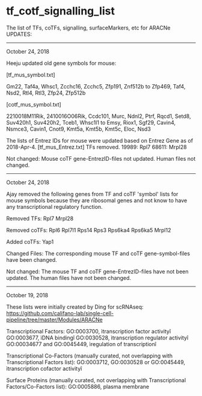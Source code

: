 # tf_cotf_signalling_list
The list of TFs, coTFs, signalling, surfaceMarkers, etc for ARACNe
UPDATES:


******************************
October 24, 2018

Heeju updated old gene symbols for mouse:

[tf_mus_symbol.txt]

Gm22, Taf4a, Whsc1, Zcchc16, Zcchc5, Zfp191, Znf512b   to   Zfp469, Taf4, Nsd2, Rtl4, Rtl3, Zfp24, Zfp512b


[cotf_mus_symbol.txt]

2210018M11Rik, 2410016O06Rik, Ccdc101, Murc, Ndnl2, Ptrf, Rqcd1, Setd8, Suv420h1, Suv420h2, Tceb1, Whsc1l1   to   Emsy, Riox1, Sgf29, Cavin4, Nsmce3, Cavin1, Cnot9, Kmt5a, Kmt5b, Kmt5c, Eloc, Nsd3


The lists of Entrez IDs for mouse were updated based on Entrez Gene as of 2018-Apr-4.
[tf_mus_Entrez.txt]
TFs removed.
19989: Rpl7
68611: Mrpl28

Not changed:
Mouse coTF gene-EntrezID-files not updated.
Human files not changed.
******************************
October 24, 2018

Ajay removed the following genes from TF and coTF 'symbol' lists for mouse symbols because they are ribosomal genes and not know to have any transcriptional regulatory function. 

Removed TFs:
Rpl7
Mrpl28

Removed coTFs:
Rpl6
Rpl7l1
Rps14
Rps3
Rps6ka4
Rps6ka5
Mrpl12

Added coTFs: Yap1

Changed Files:
The corresponding mouse TF and coTF gene-symbol-files have been changed. 

Not changed:
The mouse TF and coTF gene-EntrezID-files have not been updated.
The human files have not been changed.

******************************
October 19, 2018

These lists were initially created by Ding for scRNAseq:
https://github.com/califano-lab/single-cell-pipeline/tree/master/Modules/ARACNe

Transcriptional Factors:
GO:0003700, ìtranscription factor activityî
GO:0003677, ìDNA bindingî
GO:0030528, ìtranscription regulator activityî
GO:00034677 and GO:0045449, ìregulation of transcriptionî

Transcriptional Co-Factors (manually curated, not overlapping with Transcriptional Factors list):
GO:0003712, GO:0030528 or GO:0045449, ìtranscription cofactor activityî

Surface Proteins (manually curated, not overlapping with Transcriptional Factors/Co-Factors list):
GO:0005886, plasma membrane
